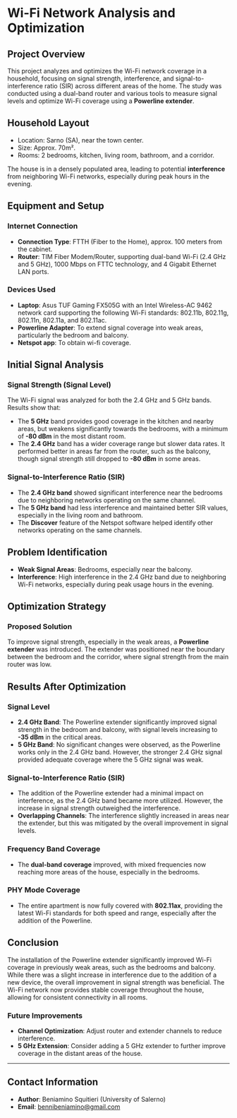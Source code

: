 # Wi-Fi Network Analysis and Optimization

## Project Overview

This project analyzes and optimizes the Wi-Fi network coverage in a household, focusing on signal strength, interference, and signal-to-interference ratio (SIR) across different areas of the home. The study was conducted using a dual-band router and various tools to measure signal levels and optimize Wi-Fi coverage using a **Powerline extender**.

## Household Layout

- Location: Sarno (SA), near the town center.
- Size: Approx. 70m².
- Rooms: 2 bedrooms, kitchen, living room, bathroom, and a corridor.

The house is in a densely populated area, leading to potential **interference** from neighboring Wi-Fi networks, especially during peak hours in the evening.

## Equipment and Setup

### Internet Connection
- **Connection Type**: FTTH (Fiber to the Home), approx. 100 meters from the cabinet.
- **Router**: TIM Fiber Modem/Router, supporting dual-band Wi-Fi (2.4 GHz and 5 GHz), 1000 Mbps on FTTC technology, and 4 Gigabit Ethernet LAN ports.

### Devices Used
- **Laptop**: Asus TUF Gaming FX505G with an Intel Wireless-AC 9462 network card supporting the following Wi-Fi standards: 802.11b, 802.11g, 802.11n, 802.11a, and 802.11ac.
- **Powerline Adapter**: To extend signal coverage into weak areas, particularly the bedroom and balcony.
- **Netspot app**: To obtain wi-fi coverage. 

## Initial Signal Analysis

### Signal Strength (Signal Level)
The Wi-Fi signal was analyzed for both the 2.4 GHz and 5 GHz bands. Results show that:
- The **5 GHz** band provides good coverage in the kitchen and nearby areas, but weakens significantly towards the bedrooms, with a minimum of **-80 dBm** in the most distant room.
- The **2.4 GHz** band has a wider coverage range but slower data rates. It performed better in areas far from the router, such as the balcony, though signal strength still dropped to **-80 dBm** in some areas.

### Signal-to-Interference Ratio (SIR)
- The **2.4 GHz band** showed significant interference near the bedrooms due to neighboring networks operating on the same channel.
- The **5 GHz band** had less interference and maintained better SIR values, especially in the living room and bathroom.
- The **Discover** feature of the Netspot software helped identify other networks operating on the same channels.

## Problem Identification
- **Weak Signal Areas**: Bedrooms, especially near the balcony.
- **Interference**: High interference in the 2.4 GHz band due to neighboring Wi-Fi networks, especially during peak usage hours in the evening.

## Optimization Strategy

### Proposed Solution
To improve signal strength, especially in the weak areas, a **Powerline extender** was introduced. The extender was positioned near the boundary between the bedroom and the corridor, where signal strength from the main router was low.

## Results After Optimization

### Signal Level
- **2.4 GHz Band**: The Powerline extender significantly improved signal strength in the bedroom and balcony, with signal levels increasing to **-35 dBm** in the critical areas.
- **5 GHz Band**: No significant changes were observed, as the Powerline works only in the 2.4 GHz band. However, the stronger 2.4 GHz signal provided adequate coverage where the 5 GHz signal was weak.

### Signal-to-Interference Ratio (SIR)
- The addition of the Powerline extender had a minimal impact on interference, as the 2.4 GHz band became more utilized. However, the increase in signal strength outweighed the interference.
- **Overlapping Channels**: The interference slightly increased in areas near the extender, but this was mitigated by the overall improvement in signal levels.

### Frequency Band Coverage
- The **dual-band coverage** improved, with mixed frequencies now reaching more areas of the house, especially in the bedrooms.

### PHY Mode Coverage
- The entire apartment is now fully covered with **802.11ax**, providing the latest Wi-Fi standards for both speed and range, especially after the addition of the Powerline.

## Conclusion

The installation of the Powerline extender significantly improved Wi-Fi coverage in previously weak areas, such as the bedrooms and balcony. While there was a slight increase in interference due to the addition of a new device, the overall improvement in signal strength was beneficial. The Wi-Fi network now provides stable coverage throughout the house, allowing for consistent connectivity in all rooms.

### Future Improvements
- **Channel Optimization**: Adjust router and extender channels to reduce interference.
- **5 GHz Extension**: Consider adding a 5 GHz extender to further improve coverage in the distant areas of the house.

---

## Contact Information

- **Author**: Beniamino Squitieri (University of Salerno)
- **Email**: bennibeniamino@gmail.com
